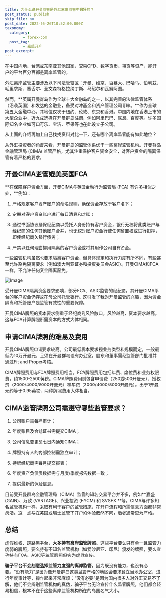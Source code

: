 ```yaml
---
title: 为什么说开曼监管是外汇离岸监管中最好的？
post_status: publish
skip_file: no
post_date: 2022-05-26T10:52:00.000Z
taxonomy:
  category:
        - forex-com
  post_tag:
        - 嘉盛开户
post_excerpt: 
---
```

在中国内地、台湾或东南亚其他国家，交易CFD、数字货币、期货等资产，能开户的平台百分百都是离岸监管的。

外汇离岸监管主要涉及以下司法管辖区：开曼、维京、百慕大、巴哈马、伯利兹、毛里求斯、塞舌尔、圣文森特格拉纳丁斯、马绍尔和瓦努阿图。

然而，**英属开曼群岛作为全球十大金融岛屿之一，以其完善的法律监管体系（沿袭英国）和发达的金融业，备受对冲基金和资产管理公司青睐。**作为全球第五大金融中心，其地位仅次于纽约、伦敦、东京和香港。中国内地在香港上市的大型企业中，近九成选择在开曼群岛注册，例如阿里巴巴、联想、百度等。许多国际知名企业如可口可乐、宝洁、苹果等也在此设立子公司。

从上面的介绍再加上自己找找资料对比一下，还有哪个离岸监管能有如此地位？

从外汇投资者的角度来看，开曼群岛的监管体系优于一些离岸监管机构。开曼群岛金融管理局 (CIMA) 监管严格，尤其注重保护客户资金安全，对客户资金的隔离保管有着严格的要求。

## 开曼CIMA监管媲美英国FCA

**在保障客户资金方面，开曼CIMA与英国金融行为监管局 (FCA) 有许多相似之处，**例如：

1. 严格规定客户资产账户的命名规则，确保资金存放于客户名下；

1. 定期对客户资金账户进行每日清算和对账；

1. 通过书面协议确保经纪商以受托人身份持有客户资金，银行无权将此类账户与经纪商的任何其他账户合并，也无权对账户资金行使任何留置权或进行扣押，即使经纪商欠银行债务；

1. 严禁以任何理由挪用隔离的客户资金或将其用作公司自有资金。

一些监管机构虽然也要求隔离客户资金，但具体规定和执行力度有所不同，有些甚至允许豁免隔离要求（例如澳大利亚证券和投资委员会ASIC）。开曼CIMA和FCA一样，不允许任何资金隔离豁免。

![Image](https://prod-files-secure.s3.us-west-2.amazonaws.com/39ed1227-6d7d-4570-be36-9ccd4a2c4241/bd849744-3fcb-4a37-8312-357962c8f065/image.png?X-Amz-Algorithm=AWS4-HMAC-SHA256&X-Amz-Content-Sha256=UNSIGNED-PAYLOAD&X-Amz-Credential=ASIAZI2LB4666TMJ5YLM%2F20250616%2Fus-west-2%2Fs3%2Faws4_request&X-Amz-Date=20250616T101409Z&X-Amz-Expires=3600&X-Amz-Security-Token=IQoJb3JpZ2luX2VjEHEaCXVzLXdlc3QtMiJHMEUCIQCFJ0wAOF04dW1gttxD4TpnDwvyws%2FoTCgn%2FJKEaoDWLQIgeKbMX3JuBYl1S9OXUc1gWVlKN9PoOJAt3DaFZVkB%2B0Eq%2FwMIWhAAGgw2Mzc0MjMxODM4MDUiDE56IM%2BnD4f69vZSQSrcA8blP10GwlQ2AJmLo63AwbTXSdC02Umg9P%2BhZaOCb%2B%2FyAn3aE73ZjiKmX4%2Fw8faJBD4hgtU9N1eguqHy2S1U6zTyrEEMDjhKHjpvGsAqdhPWLzbwKWlH%2F8IXNRax9pXdKQXxl25TNXMtjZ2ZoXA9r1ZT%2F%2F23IRlvCQOVxcIoQKLSyiv7Ojn7ZDJD2YJ1GhlEfuLGtoXp9X2OiU%2FKk88LG%2FxgHyO8G7hlS024jUvQAX2rhyGgvhZlzKorq4YKBG6Ez1ANWQBsPrRt4l%2BCvc%2BVqc9HnzrBhUcSqAJ%2FZkqFSwQbACk2a%2BSfzlH0CLBNnteWpLPG1mVO5Vqj9kC%2F88t%2BhBIMc3z6IiQaMTvneo9HaZw9w4wab0bBpnlWhv3BtvhHfFABM8KSMsiwiFW%2BirN5t5qKGYBeWolbVk5MnuOGJO16Nkfh1Ic9g0M7f8WS98JZ0BRiOQeDGuSRlBHSAfzFkFL86tKjXNZBcQAbysdhasQ9ypcC%2FnIkXhDe4BItoONN7k%2BG%2BzS5fFhIubzfFASF%2B0VUuo0LNlQnEq%2FYPWJkKRJf7EBBaccixXTP3XNYwOzA%2BSYd5zQ5ZEG9oTFHXcHSSwgOkfshk7oWOxJPvG2Zp0b83cRC2sW207WPWxiWML%2FCv8IGOqUBoQPMYslBH6oeCbB7DCWV2RKoal63reIXHpJPw02RLTe2WbCI5L%2BnQaHD9SQTJyunYgQtyqxCkqzt5b2qBLgwYRENV7og4Vdgjjveee8Wwp3%2Fv1wvda9G0Dr4Nt08RBLs8a%2FStWIStzncE57Ov2rplTx1gMcHMANJBDbCjFIb2%2FoyfPfLkoSEbYDvyQHSdqwlsAXkIvWTwYG3%2FnHpZzykIXDuVHhK&X-Amz-Signature=ac655005d37e5a01437f11e2073ed6926e9211a19a542113c89f3358e69f9683&X-Amz-SignedHeaders=host&x-amz-checksum-mode=ENABLED&x-id=GetObject)

受开曼CIMA隔离资金要求影响，部分FCA、ASIC监管的经纪商，其开曼CIMA平台的客户资金仍存放在母公司托管银行。这引发了我对开曼监管的兴趣，因为资金隔离和托管账户是监管有效性的重要保障。

开曼CIMA牌照的资本要求侧重于经纪商的风险敞口，风险越高，资本要求越高。这与FCA计算牌照所需资本的方式大体相同。

## **申请CIMA牌照的难易及费用**

开曼CIMA牌照申请要求较高。公司最低资本要求视业务类型和规模而定，一般最低为10万开曼元，且须在开曼群岛设有办公室，股东和董事需经监管部门批准并通过Fit and Proper考核。

CIMA牌照费用与FCA牌照费用相当。FCA牌照费用包括年费、席位费和业务权限费，约1500-2500英镑。CIMA牌照费用则包含申请费（250或500开曼元）、授权费（2000/4000/8000开曼元）和年费（2000/4000/8000开曼元）。由于1开曼元约等于0.95英镑，两种牌照费用大体相当。

## CIMA监管牌照公司需遵守哪些监管要求？

1. 公司账户需每年审计；

1. 年度账目及合规证书需提交CIMA；

1. 公司信息变更须七日内通知CIMA；

1. 牌照持有人的内部控制需独立审计；

1. 持牌经纪商需每月提交报表；

1. 年度资产负债表数据需与月度/季度报告数据一致；

1. 提供最新的保险信息。

目前受开曼群岛金融管理局（CIMA）监管的知名交易平台并不多，例如**嘉盛 (GAIN)、万致 (VANTAGE)、兴业投资 (HYCM) 和 SVSFX **等。CIMA与许多知名监管机构一样，采取有利于客户的监管措施，在开户流程和所需信息方面都非常灵活。这一点与在英国或瑞士监管下开户的体验截然不同，后者通常更为严格。

## 总结

虚假维权、跑路黑平台，**大多持有离岸监管牌照**。这些平台要么只有单一且监管力度弱的牌照，要么持有不知名监管机构（如爱沙尼亚、印尼）颁发的牌照，要么宣称持有FCA、ASIC等监管牌照但实为虚假宣传。

**骗子平台不会刻意选择监管力度强的离岸监管**，因为既没有能力，也没有必要。“没有能力”是因为像开曼群岛这类监管严格的地区会要求设立当地办公室、进行年度审计等，操作起来非常麻烦；“没有必要”是因为国内很多人对外汇交易不了解，他们不会辨别监管机构的真伪，骗子平台无论宣传什么监管牌照，他们都会轻易相信，根本不在乎这些离岸监管机构所在的岛国名气大小。